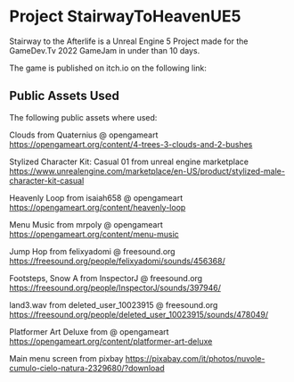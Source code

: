 # Project StairwayToHeavenUE5

Stairway to the Afterlife is a Unreal Engine 5 Project made for the GameDev.Tv 2022 GameJam in under than 10 days.

The game is published on itch.io on the following link:

## Public Assets Used

The following public assets where used:

Clouds from Quaternius @ opengameart
https://opengameart.org/content/4-trees-3-clouds-and-2-bushes

Stylized Character Kit: Casual 01 from unreal engine marketplace
https://www.unrealengine.com/marketplace/en-US/product/stylized-male-character-kit-casual

Heavenly Loop from isaiah658 @ opengameart
https://opengameart.org/content/heavenly-loop

Menu Music from mrpoly @ opengameart
https://opengameart.org/content/menu-music

Jump Hop from felixyadomi @ freesound.org
https://freesound.org/people/felixyadomi/sounds/456368/

Footsteps, Snow A from InspectorJ @ freesound.org
https://freesound.org/people/InspectorJ/sounds/397946/

land3.wav from deleted_user_10023915 @ freesound.org
https://freesound.org/people/deleted_user_10023915/sounds/478049/

Platformer Art Deluxe from @ opengameart
https://opengameart.org/content/platformer-art-deluxe

Main menu screen from pixbay
https://pixabay.com/it/photos/nuvole-cumulo-cielo-natura-2329680/?download
